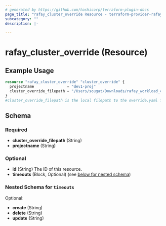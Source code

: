 ```yaml
---
# generated by https://github.com/hashicorp/terraform-plugin-docs
page_title: "rafay_cluster_override Resource - terraform-provider-rafay"
subcategory: ""
description: |-
  
---
```


# rafay_cluster_override (Resource)



## Example Usage

```terraform
resource "rafay_cluster_override" "cluster_override" {
  projectname               = "dev1-proj"
  cluster_override_filepath = "/Users/sougat/Downloads/rafay_workload_cluster_overrides/cli/nginx_cluster_override_1.yaml"
}
#cluster_override_filepath is the local filepath to the override.yaml file we want to add
```

<!-- schema generated by tfplugindocs -->
## Schema

### Required

- **cluster_override_filepath** (String)
- **projectname** (String)

### Optional

- **id** (String) The ID of this resource.
- **timeouts** (Block, Optional) (see [below for nested schema](#nestedblock--timeouts))

<a id="nestedblock--timeouts"></a>
### Nested Schema for `timeouts`

Optional:

- **create** (String)
- **delete** (String)
- **update** (String)



